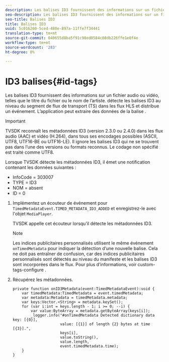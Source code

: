 ```yaml
---
description: Les balises ID3 fournissent des informations sur un fichier audio ou vidéo, telles que le titre du fichier ou le nom de l’artiste. détecte les balises ID3 au niveau du segment de flux de transport (TS) dans les flux HLS et distribue un événement. L’application peut extraire des données de la balise .
seo-description: Les balises ID3 fournissent des informations sur un fichier audio ou vidéo, telles que le titre du fichier ou le nom de l’artiste. détecte les balises ID3 au niveau du segment de flux de transport (TS) dans les flux HLS et distribue un événement. L’application peut extraire des données de la balise .
seo-title: Balises ID3
title: Balises ID3
uuid: 5c016260-5ced-480e-897a-11ffe7f34441
translation-type: tm+mt
source-git-commit: 040655d8ba5f91c98ed0584c08db226ffe1e0f4e
workflow-type: tm+mt
source-wordcount: '283'
ht-degree: 0%

---
```



# ID3 balises{#id-tags}

Les balises ID3 fournissent des informations sur un fichier audio ou vidéo, telles que le titre du fichier ou le nom de l’artiste. détecte les balises ID3 au niveau du segment de flux de transport (TS) dans les flux HLS et distribue un événement. L’application peut extraire des données de la balise .

>[!IMPORTANT]
>
>TVSDK reconnaît les métadonnées ID3 (version 2.3.0 ou 2.4.0) dans les flux audio (AAC) et vidéo (H.264), dans tous ses encodages possibles (ASCII, UTF8, UTF16-BE ou UTF16-LE). Il ignore les balises ID3 qui ne se trouvent pas dans l’une des versions ou formats reconnus. Le codage non spécifié est traité comme UTF8.

Lorsque TVSDK détecte les métadonnées ID3, il émet une notification contenant les données suivantes :

* InfoCode = 303007
* TYPE = ID3
* NOM = absent
* ID = 0

1. Implémentez un écouteur de événement pour `TimedMetadataEvent.TIMED_METADATA_ID3_ADDED` et enregistrez-le avec l&#39;objet `MediaPlayer`.

   TVSDK appelle cet écouteur lorsqu’il détecte les métadonnées ID3.

   >[!NOTE]
   >
   >Les indices publicitaires personnalisés utilisent le même événement `onTimedMetadata` pour indiquer la détection d’une nouvelle balise. Cela ne doit pas entraîner de confusion, car des indices publicitaires personnalisés sont détectés au niveau du manifeste et les balises ID3 sont incorporées dans le flux. Pour plus d’informations, voir custom-tags-configure .

1. Récupérez les métadonnées.

   ```
   private function onID3Metadata(event:TimedMetadataEvent):void { 
       var timedMetadata:TimedMetadata = event.timedMetadata; 
       var metadata:Metadata = timedMetadata.metadata; 
       var keys:Vector.<String> = metadata.keySet(); 
       for (var i:int = keys.length - 1; i >= 0; --i) { 
           var value:ByteArray = metadata.getByteArray(keys[i]); 
           _logger.info("#onTimedMetadata Detected dictionary data key: [{0}],  
                        value: [{1}] of length {2} bytes at time [{3}].",  
                        keys[i],  
                        value.toString(),  
                        value.length,  
                        event.timedMetadata.time); 
       } 
   } 
   ```

